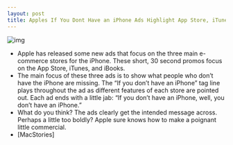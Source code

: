 ```yaml
---
layout: post
title: Apples If You Dont Have an iPhone Ads Highlight App Store, iTunes, and iBooks
---
```

![img](http://media.idownloadblog.com/wp-content/uploads/2011/03/Hand-holding-iPhone-e1300377110598.png)
* Apple has released some new ads that focus on the three main e-commerce stores for the iPhone. These short, 30 second promos focus on the App Store, iTunes, and iBooks.
* The main focus of these three ads is to show what people who don’t have the iPhone are missing. The “If you don’t have an iPhone” tag line plays throughout the ad as different features of each store are pointed out. Each ad ends with a little jab: “If you don’t have an iPhone, well, you don’t have an iPhone.”
* What do you think? The ads clearly get the intended message across. Perhaps a little too boldly? Apple sure knows how to make a poignant little commercial.
* [MacStories]

